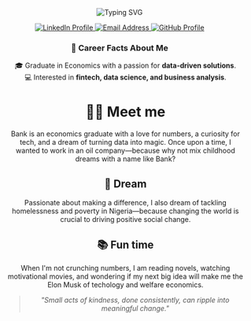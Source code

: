 <!-- Linting is being ignored for the inline HTML and other non-Markdown elements to preserve the typing effect animation. -->
<div align="center">
<div align="center">
  <!-- Typing SVG with updated font, color, and size -->
  <img src="https://readme-typing-svg.herokuapp.com?font=Times+New+Roman&weight=700&size=36&pause=1000&color=0000FF&center=true&vCenter=true&width=700&height=80&lines=Hi+%F0%9F%98%8A+I'm+Bank+Chiugo;Economist+%7C+Tech+Enthusiast;Aspiring+Data+Scientist;Driven+by+Impact+%26+Integrity" alt="Typing SVG" />

  <!-- Social media and contact buttons -->
  <p align="center">
    <a href="https://www.linkedin.com/in/bankchiugo" target="_blank">
      <img src="https://img.shields.io/badge/LinkedIn-0077B5?style=for-the-badge&logo=linkedin&logoColor=white" alt="LinkedIn Profile" />
    </a>
    <a href="mailto:bankchiugo@gmail.com">
      <img src="https://img.shields.io/badge/Email-D14836?style=for-the-badge&logo=gmail&logoColor=white" alt="Email Address" />
    </a>
    <a href="https://github.com" target="_bankchiugo">
      <img src="https://img.shields.io/badge/GitHub-181717?style=for-the-badge&logo=github&logoColor=white" alt="GitHub Profile" />
    </a>
  </p>

  <!-- Career facts section -->
  <h3>🌟 Career Facts About Me</h3>
  <ul style="list-style-type: none;">
    <li>🎓 Graduate in Economics with a passion for <strong>data-driven solutions</strong>.</li>
    <li>💻 Interested in <strong>fintech, data science, and business analysis</strong>.</li>


# 👩‍💻 Meet me
Bank is an economics graduate with a love for numbers, a curiosity for tech, and a dream of turning data into magic. Once upon a time, I wanted to work in an oil company—because why not mix childhood dreams with a name like Bank?

## 🏡 Dream
Passionate about making a difference, I also dream of tackling homelessness and poverty in Nigeria—because changing the world is crucial to driving positive social change.

## 📚 Fun time
When I'm not crunching numbers, I am reading novels, watching motivational movies, and wondering if my next big idea will make me the Elon Musk of techology and welfare economics.


<!-- Closing motivational quote -->
  <blockquote style="font-style: italic; color: #555;">
    "Small acts of kindness, done consistently, can ripple into meaningful change."
  </blockquote>
</div>
